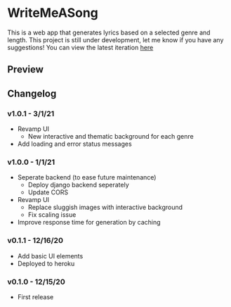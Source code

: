 # WriteMeASong

This is a web app that generates lyrics based on a selected genre and length. This project is still under development, let me know if you have any suggestions! You can view the latest iteration [here](https://write-me-a-song.herokuapp.com/)

## Preview

## Changelog
### v1.0.1 - 3/1/21
- Revamp UI
  - New interactive and thematic background for each genre
- Add loading and error status messages
### v1.0.0 - 1/1/21
- Seperate backend (to ease future maintenance)
  - Deploy django backend seperately
  - Update CORS
- Revamp UI 
  - Replace sluggish images with interactive background
  - Fix scaling issue
- Improve response time for generation by caching
### v0.1.1 - 12/16/20
- Add basic UI elements
- Deployed to heroku
### v0.1.0 - 12/15/20
- First release
